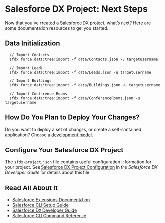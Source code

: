 # Salesforce DX Project: Next Steps

Now that you’ve created a Salesforce DX project, what’s next? Here are some documentation resources to get you started.

## Data Initialization
```
  // Import Contacts
  sfdx force:data:tree:import -f data/Contacts.json -u targetusername

  // Import Leads
  sfdx force:data:tree:import -f data/Leads.json -u targetusername

  // Import Buildings
  sfdx force:data:tree:import -f data/Buildings.json -u targetusername

  // Import Conference Rooms
  sfdx force:data:tree:import -f data/ConferenceRooms.json -u targetusername
```

## How Do You Plan to Deploy Your Changes?

Do you want to deploy a set of changes, or create a self-contained application? Choose a [development model](https://developer.salesforce.com/tools/vscode/en/user-guide/development-models).

## Configure Your Salesforce DX Project

The `sfdx-project.json` file contains useful configuration information for your project. See [Salesforce DX Project Configuration](https://developer.salesforce.com/docs/atlas.en-us.sfdx_dev.meta/sfdx_dev/sfdx_dev_ws_config.htm) in the _Salesforce DX Developer Guide_ for details about this file.

## Read All About It

- [Salesforce Extensions Documentation](https://developer.salesforce.com/tools/vscode/)
- [Salesforce CLI Setup Guide](https://developer.salesforce.com/docs/atlas.en-us.sfdx_setup.meta/sfdx_setup/sfdx_setup_intro.htm)
- [Salesforce DX Developer Guide](https://developer.salesforce.com/docs/atlas.en-us.sfdx_dev.meta/sfdx_dev/sfdx_dev_intro.htm)
- [Salesforce CLI Command Reference](https://developer.salesforce.com/docs/atlas.en-us.sfdx_cli_reference.meta/sfdx_cli_reference/cli_reference.htm)
